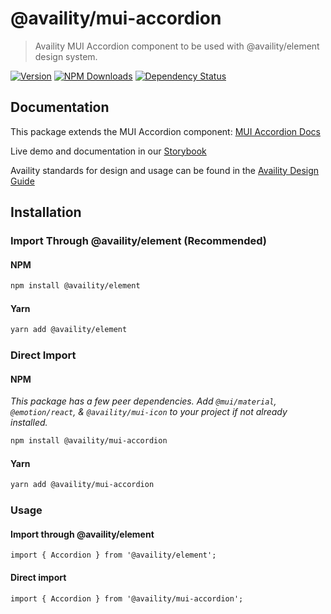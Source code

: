 # @availity/mui-accordion

> Availity MUI Accordion component to be used with @availity/element design system.

[![Version](https://img.shields.io/npm/v/@availity/mui-accordion.svg?style=for-the-badge)](https://www.npmjs.com/package/@availity/mui-accordion)
[![NPM Downloads](https://img.shields.io/npm/dt/@availity/mui-accordion.svg?style=for-the-badge)](https://www.npmjs.com/package/@availity/mui-accordion)
[![Dependency Status](https://img.shields.io/librariesio/release/npm/@availity/mui-accordion?style=for-the-badge)](https://github.com/Availity/element/blob/main/packages/mui-accordion/package.json)

## Documentation

This package extends the MUI Accordion component: [MUI Accordion Docs](https://mui.com/components/accordion/)

Live demo and documentation in our [Storybook](https://availity.github.io/element/?path=/docs/components-accordion-introduction--docs)

Availity standards for design and usage can be found in the [Availity Design Guide](https://design.availity.com/2e36e50c7)

## Installation

### Import Through @availity/element (Recommended)

#### NPM

```bash
npm install @availity/element
```

#### Yarn

```bash
yarn add @availity/element
```

### Direct Import

#### NPM

_This package has a few peer dependencies. Add `@mui/material`, `@emotion/react`, & `@availity/mui-icon` to your project if not already installed._

```bash
npm install @availity/mui-accordion
```

#### Yarn

```bash
yarn add @availity/mui-accordion
```

### Usage

#### Import through @availity/element

```tsx
import { Accordion } from '@availity/element';
```

#### Direct import

```tsx
import { Accordion } from '@availity/mui-accordion';
```
